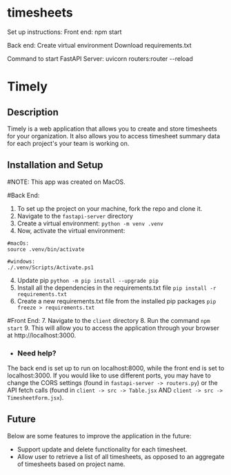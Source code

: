 # timesheets

Set up instructions:
Front end:
npm start

Back end:
Create virtual environment
Download requirements.txt

Command to start FastAPI Server:
uvicorn routers:router --reload






# Timely 

## Description
Timely is a web application that allows you to create and store timesheets for your organization. It also allows you to access timesheet summary data for each project's your team is working on.

## Installation and Setup

#NOTE:
This app was created on MacOS.

#Back End:
1. To set up the project on your machine, fork the repo and clone it.
2. Navigate to the `fastapi-server` directory
3. Create a virtual environment: `python -m venv .venv`
4. Now, activate the virtual environment:
```
#macOs:
source .venv/bin/activate

#windows:
./.venv/Scripts/Activate.ps1 
```
4. Update pip `python -m pip install --upgrade pip`
5. Install all the dependencies in the requirements.txt file `pip install -r requirements.txt`
6. Create a new requirements.txt file from the installed pip packages `pip freeze > requirements.txt`

#Front End:
7. Navigate to the `client` directory
8. Run the command `npm start`
9. This will allow you to access the application through your browser at http://localhost:3000. 

* ### Need help?
The back end is set up to run on localhost:8000, while the front end is set to localhost:3000. If you would like to use different ports, you may have to change the CORS settings (found in `fastapi-server -> routers.py`) or the API fetch calls (found in `client -> src -> Table.jsx` AND `client -> src -> TimesheetForm.jsx`).


## Future
Below are some features to improve the application in the future:
* Support update and delete functionality for each timesheet.
* Allow user to retrieve a list of all timesheets, as opposed to an aggregate of timesheets based on project name.
